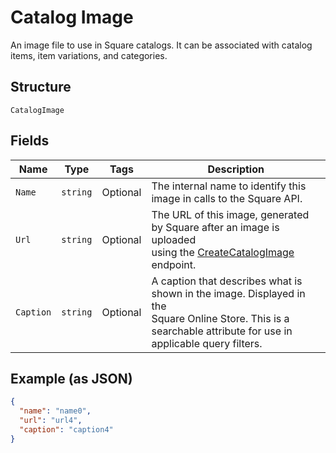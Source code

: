 
# Catalog Image

An image file to use in Square catalogs. It can be associated with catalog
items, item variations, and categories.

## Structure

`CatalogImage`

## Fields

| Name | Type | Tags | Description |
|  --- | --- | --- | --- |
| `Name` | `string` | Optional | The internal name to identify this image in calls to the Square API. |
| `Url` | `string` | Optional | The URL of this image, generated by Square after an image is uploaded<br>using the [CreateCatalogImage](#endpoint-Catalog-CreateCatalogImage) endpoint. |
| `Caption` | `string` | Optional | A caption that describes what is shown in the image. Displayed in the<br>Square Online Store. This is a searchable attribute for use in applicable query filters. |

## Example (as JSON)

```json
{
  "name": "name0",
  "url": "url4",
  "caption": "caption4"
}
```

